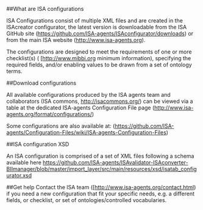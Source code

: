 ##What are ISA configurations

ISA Configurations consist of multiple XML files and are created in the ISAcreator configurator, the latest version is downloadable from the ISA GitHub site (https://github.com/ISA-agents/ISAconfigurator/downloads) or from the main ISA website (http://www.isa-agents.org).

The configurations are designed to meet the requirements of one or more checklist(s) ( [http://www.mibbi.org minimum information), specifying the required fields, and/or enabling values to be drawn from a set of ontology terms.

##Download configurations

All available configurations produced by the ISA agents team and collaborators (ISA commons, http://isacommons.org/) can be viewed via a table at the dedicated ISA-agents Configuration File page
(http://www.isa-agents.org/format/configurations/)

Some configurations are also available at:
(https://github.com/ISA-agents/Configuration-Files/wiki/ISA-agents-Configuration-Files)

##ISA configuration XSD

An ISA configuration is comprised of a set of XML files following a schema available here https://github.com/ISA-agents/ISAvalidator-ISAconverter-BIImanager/blob/master/import_layer/src/main/resources/xsd/isatab_configurator.xsd


##Get help
Contact the ISA team ([http://www.isa-agents.org/contact.html) if you need a new configuration that fit your specific needs, e.g. a different fields, or checklist, or set of ontologies/controlled vocabularies.
